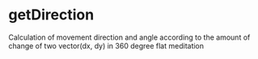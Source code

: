 # getDirection
Calculation of movement direction and angle according to the amount of change of two vector(dx, dy) in 360 degree flat meditation
